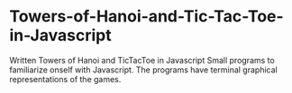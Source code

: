 Towers-of-Hanoi-and-Tic-Tac-Toe-in-Javascript
=============================================

Written Towers of Hanoi and TicTacToe in Javascript
Small programs to familiarize onself with Javascript. The programs have terminal graphical representations of the games.
